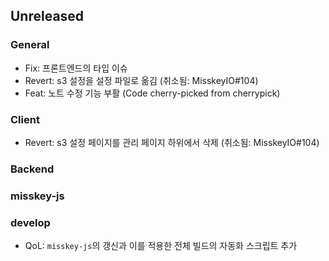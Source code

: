 ## Unreleased

### General
- Fix: 프론트엔드의 타입 이슈
- Revert: s3 설정을 설정 파일로 옮김 (취소됨: MisskeyIO#104)
- Feat: 노트 수정 기능 부활 (Code cherry-picked from cherrypick)

### Client
- Revert: s3 설정 페이지를 관리 페이지 하위에서 삭제 (취소됨: MisskeyIO#104)

### Backend

### misskey-js

### develop
- QoL: `misskey-js`의 갱신과 이를 적용한 전체 빌드의 자동화 스크립트 추가
